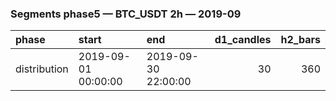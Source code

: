 ### Segments phase5 — BTC_USDT 2h — 2019-09

| phase        | start               | end                 |   d1_candles |   h2_bars |
|:-------------|:--------------------|:--------------------|-------------:|----------:|
| distribution | 2019-09-01 00:00:00 | 2019-09-30 22:00:00 |           30 |       360 |